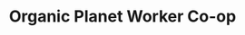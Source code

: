---
title: "Organic Planet Worker Co-op"
url: /winnipeg/organic-planet-worker-co-op/
shop: Gemüse & Obst
---